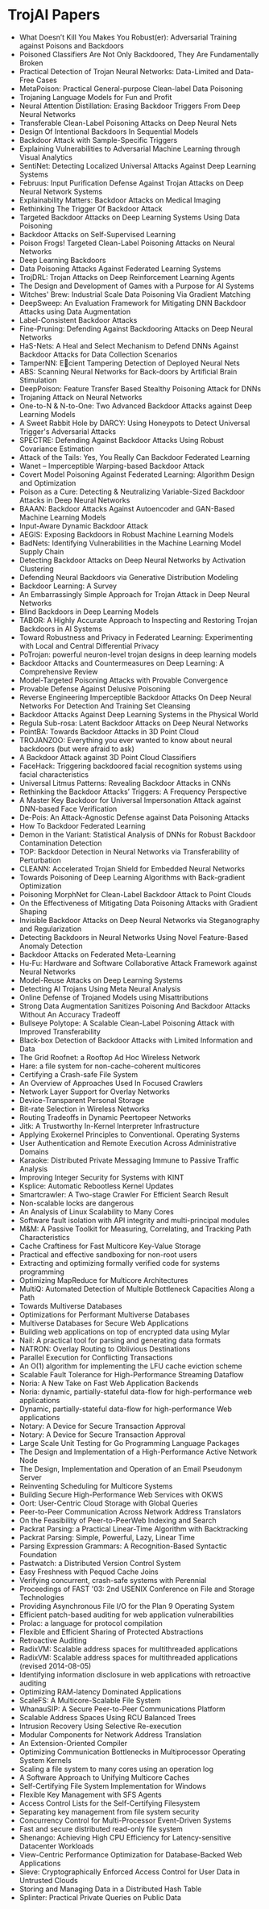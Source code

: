 # TrojAI Papers

<ul>

                             

 <li><a target="_blank" href="https://github.com/manjunath5496/TrojAI-Papers/blob/master/t(1).pdf" style="text-decoration:none;">What Doesn’t Kill You Makes You Robust(er):
Adversarial Training against Poisons and Backdoors</a></li>

 <li><a target="_blank" href="https://github.com/manjunath5496/TrojAI-Papers/blob/master/t(2).pdf" style="text-decoration:none;">Poisoned Classifiers Are Not Only Backdoored,
They Are Fundamentally Broken</a></li>

<li><a target="_blank" href="https://github.com/manjunath5496/TrojAI-Papers/blob/master/t(3).pdf" style="text-decoration:none;">Practical Detection of Trojan Neural Networks:
Data-Limited and Data-Free Cases</a></li>
 <li><a target="_blank" href="https://github.com/manjunath5496/TrojAI-Papers/blob/master/t(4).pdf" style="text-decoration:none;">MetaPoison: Practical General-purpose Clean-label Data Poisoning</a></li>                              
<li><a target="_blank" href="https://github.com/manjunath5496/TrojAI-Papers/blob/master/t(5).pdf" style="text-decoration:none;">Trojaning Language Models for Fun and Profit</a></li>
<li><a target="_blank" href="https://github.com/manjunath5496/TrojAI-Papers/blob/master/t(6).pdf" style="text-decoration:none;">Neural Attention Distillation: Erasing Backdoor
Triggers From Deep Neural Networks</a></li>
 <li><a target="_blank" href="https://github.com/manjunath5496/TrojAI-Papers/blob/master/t(7).pdf" style="text-decoration:none;">Transferable Clean-Label Poisoning Attacks on Deep Neural Nets</a></li>

 <li><a target="_blank" href="https://github.com/manjunath5496/TrojAI-Papers/blob/master/t(8).pdf" style="text-decoration:none;"> Design Of Intentional Backdoors In Sequential
Models </a></li>
   <li><a target="_blank" href="https://github.com/manjunath5496/TrojAI-Papers/blob/master/t(9).pdf" style="text-decoration:none;">Backdoor Attack with Sample-Specific Triggers</a></li>
  
   
 <li><a target="_blank" href="https://github.com/manjunath5496/TrojAI-Papers/blob/master/t(10).pdf" style="text-decoration:none;">Explaining Vulnerabilities to Adversarial Machine Learning through Visual Analytics </a></li>                              
<li><a target="_blank" href="https://github.com/manjunath5496/TrojAI-Papers/blob/master/t(11).pdf" style="text-decoration:none;">SentiNet: Detecting Localized Universal Attacks
Against Deep Learning Systems</a></li>
<li><a target="_blank" href="https://github.com/manjunath5496/TrojAI-Papers/blob/master/t(12).pdf" style="text-decoration:none;">Februus: Input Purification Defense Against Trojan Attacks on Deep Neural Network Systems</a></li>
<li><a target="_blank" href="https://github.com/manjunath5496/TrojAI-Papers/blob/master/t(13).pdf" style="text-decoration:none;">Explainability Matters: Backdoor Attacks on Medical Imaging</a></li>

<li><a target="_blank" href="https://github.com/manjunath5496/TrojAI-Papers/blob/master/t(14).pdf" style="text-decoration:none;">Rethinking The Trigger Of Backdoor Attack</a></li>
                              
<li><a target="_blank" href="https://github.com/manjunath5496/TrojAI-Papers/blob/master/t(15).pdf" style="text-decoration:none;">Targeted Backdoor Attacks on Deep Learning
Systems Using Data Poisoning</a></li>

<li><a target="_blank" href="https://github.com/manjunath5496/TrojAI-Papers/blob/master/t(16).pdf" style="text-decoration:none;">Backdoor Attacks on Self-Supervised Learning</a></li>

  <li><a target="_blank" href="https://github.com/manjunath5496/TrojAI-Papers/blob/master/t(17).pdf" style="text-decoration:none;">Poison Frogs! Targeted Clean-Label Poisoning
Attacks on Neural Networks</a></li>   
  
<li><a target="_blank" href="https://github.com/manjunath5496/TrojAI-Papers/blob/master/t(18).pdf" style="text-decoration:none;">Deep Learning Backdoors</a></li> 

  
<li><a target="_blank" href="https://github.com/manjunath5496/TrojAI-Papers/blob/master/t(19).pdf" style="text-decoration:none;">Data Poisoning Attacks Against
Federated Learning Systems</a></li> 

<li><a target="_blank" href="https://github.com/manjunath5496/TrojAI-Papers/blob/master/t(20).pdf" style="text-decoration:none;">TrojDRL: Trojan Attacks on Deep
Reinforcement Learning Agents</a></li>

<li><a target="_blank" href="https://github.com/manjunath5496/TrojAI-Papers/blob/master/t(21).pdf" style="text-decoration:none;">The Design and Development of Games with a
Purpose for AI Systems</a></li>
<li><a target="_blank" href="https://github.com/manjunath5496/TrojAI-Papers/blob/master/t(22).pdf" style="text-decoration:none;">Witches' Brew: Industrial Scale Data Poisoning
Via Gradient Matching</a></li> 
 <li><a target="_blank" href="https://github.com/manjunath5496/TrojAI-Papers/blob/master/t(23).pdf" style="text-decoration:none;">DeepSweep: An Evaluation Framework for Mitigating DNN Backdoor Attacks using Data Augmentation</a></li> 
 

   <li><a target="_blank" href="https://github.com/manjunath5496/TrojAI-Papers/blob/master/t(24).pdf" style="text-decoration:none;">Label-Consistent Backdoor Attacks</a></li>
 
   <li><a target="_blank" href="https://github.com/manjunath5496/TrojAI-Papers/blob/master/t(25).pdf" style="text-decoration:none;">Fine-Pruning: Defending Against Backdooring Attacks on Deep Neural Networks</a></li>                              
 <li><a target="_blank" href="https://github.com/manjunath5496/TrojAI-Papers/blob/master/t(26).pdf" style="text-decoration:none;">HaS-Nets: A Heal and Select Mechanism to Defend DNNs Against Backdoor Attacks for Data Collection Scenarios</a></li>
 <li><a target="_blank" href="https://github.com/manjunath5496/TrojAI-Papers/blob/master/t(27).pdf" style="text-decoration:none;">TamperNN: Ecient Tampering Detection
of Deployed Neural Nets</a></li>
   
 
   <li><a target="_blank" href="https://github.com/manjunath5496/TrojAI-Papers/blob/master/t(28).pdf" style="text-decoration:none;">ABS: Scanning Neural Networks for Back-doors by Artificial Brain Stimulation</a></li>
 
   <li><a target="_blank" href="https://github.com/manjunath5496/TrojAI-Papers/blob/master/t(29).pdf" style="text-decoration:none;">DeepPoison: Feature Transfer Based
Stealthy Poisoning Attack for DNNs </a></li>                              

  <li><a target="_blank" href="https://github.com/manjunath5496/TrojAI-Papers/blob/master/t(30).pdf" style="text-decoration:none;">Trojaning Attack on Neural Networks</a></li>
 
   <li><a target="_blank" href="https://github.com/manjunath5496/TrojAI-Papers/blob/master/t(31).pdf" style="text-decoration:none;">One-to-N & N-to-One: Two Advanced Backdoor Attacks against Deep Learning Models</a></li> 
    <li><a target="_blank" href="https://github.com/manjunath5496/TrojAI-Papers/blob/master/t(32).pdf" style="text-decoration:none;">A Sweet Rabbit Hole by DARCY:
Using Honeypots to Detect Universal Trigger's Adversarial Attacks</a></li> 

   <li><a target="_blank" href="https://github.com/manjunath5496/TrojAI-Papers/blob/master/t(33).pdf" style="text-decoration:none;">SPECTRE: Defending Against Backdoor Attacks Using Robust Covariance Estimation</a></li>                              

  <li><a target="_blank" href="https://github.com/manjunath5496/TrojAI-Papers/blob/master/t(34).pdf" style="text-decoration:none;">Attack of the Tails:
Yes, You Really Can Backdoor Federated Learning</a></li> 
 
  <li><a target="_blank" href="https://github.com/manjunath5496/TrojAI-Papers/blob/master/t(35).pdf" style="text-decoration:none;">Wanet – Imperceptible Warping-based Backdoor
Attack</a></li> 

  <li><a target="_blank" href="https://github.com/manjunath5496/TrojAI-Papers/blob/master/t(36).pdf" style="text-decoration:none;">Covert Model Poisoning Against Federated
Learning: Algorithm Design and Optimization</a></li> 
 
<li><a target="_blank" href="https://github.com/manjunath5496/TrojAI-Papers/blob/master/t(37).pdf" style="text-decoration:none;">Poison as a Cure: Detecting & Neutralizing
Variable-Sized Backdoor Attacks in Deep Neural Networks</a></li>
 <li><a target="_blank" href="https://github.com/manjunath5496/TrojAI-Papers/blob/master/t(38).pdf" style="text-decoration:none;">BAAAN: Backdoor Attacks Against Autoencoder and GAN-Based Machine Learning Models</a></li>
<li><a target="_blank" href="https://github.com/manjunath5496/TrojAI-Papers/blob/master/t(39).pdf" style="text-decoration:none;">Input-Aware Dynamic Backdoor Attack</a></li>
 <li><a target="_blank" href="https://github.com/manjunath5496/TrojAI-Papers/blob/master/t(40).pdf" style="text-decoration:none;">AEGIS: Exposing Backdoors in Robust Machine Learning Models</a></li>                              
<li><a target="_blank" href="https://github.com/manjunath5496/TrojAI-Papers/blob/master/t(41).pdf" style="text-decoration:none;">BadNets: Identifying Vulnerabilities in the Machine Learning Model Supply Chain</a></li>
<li><a target="_blank" href="https://github.com/manjunath5496/TrojAI-Papers/blob/master/t(42).pdf" style="text-decoration:none;">Detecting Backdoor Attacks on Deep Neural Networks by Activation Clustering</a></li>
 
  <li><a target="_blank" href="https://github.com/manjunath5496/TrojAI-Papers/blob/master/t(43).pdf" style="text-decoration:none;">Defending Neural Backdoors via Generative
Distribution Modeling</a></li>
 <li><a target="_blank" href="https://github.com/manjunath5496/TrojAI-Papers/blob/master/t(44).pdf" style="text-decoration:none;">Backdoor Learning: A Survey</a></li>
   <li><a target="_blank" href="https://github.com/manjunath5496/TrojAI-Papers/blob/master/t(45).pdf" style="text-decoration:none;">An Embarrassingly Simple Approach for Trojan Attack in Deep Neural Networks</a></li>  
   
<li><a target="_blank" href="https://github.com/manjunath5496/TrojAI-Papers/blob/master/t(46).pdf" style="text-decoration:none;">Blind Backdoors in Deep Learning Models</a></li> 
                             
<li><a target="_blank" href="https://github.com/manjunath5496/TrojAI-Papers/blob/master/t(47).pdf" style="text-decoration:none;">TABOR: A Highly Accurate Approach to Inspecting and Restoring Trojan Backdoors in AI Systems</a></li>
<li><a target="_blank" href="https://github.com/manjunath5496/TrojAI-Papers/blob/master/t(48).pdf" style="text-decoration:none;">Toward Robustness and Privacy in Federated Learning: Experimenting with Local and Central Differential Privacy</a></li>

<li><a target="_blank" href="https://github.com/manjunath5496/TrojAI-Papers/blob/master/t(49).pdf" style="text-decoration:none;">PoTrojan: powerful neuron-level trojan designs in deep learning models</a></li>
                              
<li><a target="_blank" href="https://github.com/manjunath5496/TrojAI-Papers/blob/master/t(50).pdf" style="text-decoration:none;">Backdoor Attacks and Countermeasures on Deep
Learning: A Comprehensive Review</a></li>
<li><a target="_blank" href="https://github.com/manjunath5496/TrojAI-Papers/blob/master/t(51).pdf" style="text-decoration:none;">Model-Targeted Poisoning Attacks with Provable Convergence</a></li>
<li><a target="_blank" href="https://github.com/manjunath5496/TrojAI-Papers/blob/master/t(52).pdf" style="text-decoration:none;">Provable Defense Against Delusive Poisoning</a></li>

<li><a target="_blank" href="https://github.com/manjunath5496/TrojAI-Papers/blob/master/t(53).pdf" style="text-decoration:none;">Reverse Engineering Imperceptible Backdoor Attacks On Deep Neural Networks For Detection And Training Set Cleansing</a></li>
 
<li><a target="_blank" href="https://github.com/manjunath5496/TrojAI-Papers/blob/master/t(54).pdf" style="text-decoration:none;">Backdoor Attacks Against Deep Learning Systems in the Physical World </a></li>

<li><a target="_blank" href="https://github.com/manjunath5496/TrojAI-Papers/blob/master/t(55).pdf" style="text-decoration:none;">Regula Sub-rosa: Latent Backdoor Attacks
on Deep Neural Networks</a></li>
 
  <li><a target="_blank" href="https://github.com/manjunath5496/TrojAI-Papers/blob/master/t(56).pdf" style="text-decoration:none;">PointBA: Towards Backdoor Attacks in 3D Point Cloud </a></li>                              

  <li><a target="_blank" href="https://github.com/manjunath5496/TrojAI-Papers/blob/master/t(57).pdf" style="text-decoration:none;">TROJANZOO: Everything you ever wanted to know about neural backdoors (but were afraid to ask)</a></li>
 
   <li><a target="_blank" href="https://github.com/manjunath5496/TrojAI-Papers/blob/master/t(58).pdf" style="text-decoration:none;">A Backdoor Attack against 3D Point Cloud
Classifiers</a></li>
    <li><a target="_blank" href="https://github.com/manjunath5496/TrojAI-Papers/blob/master/t(59).pdf" style="text-decoration:none;">FaceHack: Triggering backdoored facial recognition systems using facial characteristics</a></li>
 
  <li><a target="_blank" href="https://github.com/manjunath5496/TrojAI-Papers/blob/master/t(60).pdf" style="text-decoration:none;">Universal Litmus Patterns:
Revealing Backdoor Attacks in CNNs </a></li>
 
   <li><a target="_blank" href="https://github.com/manjunath5496/TrojAI-Papers/blob/master/t(61).pdf" style="text-decoration:none;">Rethinking the Backdoor Attacks’ Triggers: A Frequency Perspective</a></li>
 
   <li><a target="_blank" href="https://github.com/manjunath5496/TrojAI-Papers/blob/master/t(62).pdf" style="text-decoration:none;">A Master Key Backdoor for Universal Impersonation Attack against DNN-based Face Verification</a></li>
 
   <li><a target="_blank" href="https://github.com/manjunath5496/TrojAI-Papers/blob/master/t(63).pdf" style="text-decoration:none;">De-Pois: An Attack-Agnostic Defense against
Data Poisoning Attacks</a></li>                              

  <li><a target="_blank" href="https://github.com/manjunath5496/TrojAI-Papers/blob/master/t(64).pdf" style="text-decoration:none;">How To Backdoor Federated Learning</a></li>
 
   <li><a target="_blank" href="https://github.com/manjunath5496/TrojAI-Papers/blob/master/t(65).pdf" style="text-decoration:none;">Demon in the Variant: Statistical Analysis of DNNs for Robust Backdoor Contamination Detection </a></li> 

   <li><a target="_blank" href="https://github.com/manjunath5496/TrojAI-Papers/blob/master/t(66).pdf" style="text-decoration:none;">TOP: Backdoor Detection in Neural Networks via Transferability of Perturbation</a></li> 
 
   <li><a target="_blank" href="https://github.com/manjunath5496/TrojAI-Papers/blob/master/t(67).pdf" style="text-decoration:none;">CLEANN: Accelerated Trojan Shield for Embedded Neural Networks</a></li>                              

  <li><a target="_blank" href="https://github.com/manjunath5496/TrojAI-Papers/blob/master/t(68).pdf" style="text-decoration:none;">Towards Poisoning of Deep Learning Algorithms with Back-gradient Optimization</a></li> 
 
  
   <li><a target="_blank" href="https://github.com/manjunath5496/TrojAI-Papers/blob/master/t(69).pdf" style="text-decoration:none;">Poisoning MorphNet for Clean-Label Backdoor Attack to Point Clouds</a></li>                              

  <li><a target="_blank" href="https://github.com/manjunath5496/TrojAI-Papers/blob/master/t(70).pdf" style="text-decoration:none;">On the Effectiveness of Mitigating Data Poisoning Attacks with Gradient Shaping</a></li> 
  
 
 <li><a target="_blank" href="https://github.com/manjunath5496/TrojAI-Papers/blob/master/t(71).pdf" style="text-decoration:none;">Invisible Backdoor Attacks on Deep Neural
Networks via Steganography and Regularization</a></li>
 
 <li><a target="_blank" href="https://github.com/manjunath5496/TrojAI-Papers/blob/master/t(72).pdf" style="text-decoration:none;">Detecting Backdoors in Neural Networks
Using Novel Feature-Based Anomaly Detection</a></li> 
 
 
 <li><a target="_blank" href="https://github.com/manjunath5496/TrojAI-Papers/blob/master/t(73).pdf" style="text-decoration:none;">Backdoor Attacks on Federated Meta-Learning</a></li>
  <li><a target="_blank" href="https://github.com/manjunath5496/TrojAI-Papers/blob/master/t(74).pdf" style="text-decoration:none;">Hu-Fu: Hardware and Software Collaborative
Attack Framework against Neural Networks</a></li>
    <li><a target="_blank" href="https://github.com/manjunath5496/TrojAI-Papers/blob/master/t(75).pdf" style="text-decoration:none;">Model-Reuse Attacks on Deep Learning Systems</a></li>                        
<li><a target="_blank" href="https://github.com/manjunath5496/TrojAI-Papers/blob/master/t(76).pdf" style="text-decoration:none;">Detecting AI Trojans
Using Meta Neural Analysis</a></li>

 <li><a target="_blank" href="https://github.com/manjunath5496/TrojAI-Papers/blob/master/t(77).pdf" style="text-decoration:none;">Online Defense of Trojaned Models using Misattributions</a></li> 
 
 
 <li><a target="_blank" href="https://github.com/manjunath5496/TrojAI-Papers/blob/master/t(78).pdf" style="text-decoration:none;">Strong Data Augmentation Sanitizes Poisoning And Backdoor Attacks Without An Accuracy Tradeoff</a></li>
  <li><a target="_blank" href="https://github.com/manjunath5496/TrojAI-Papers/blob/master/t(79).pdf" style="text-decoration:none;">Bullseye Polytope: A Scalable Clean-Label
Poisoning Attack with Improved Transferability</a></li>


 <li><a target="_blank" href="https://github.com/manjunath5496/TrojAI-Papers/blob/master/t(80).pdf" style="text-decoration:none;">Black-box Detection of Backdoor Attacks with Limited Information and Data</a></li> 
 
 
 <li><a target="_blank" href="https://github.com/manjunath5496/TrojAI-Papers/blob/master/t(81).pdf" style="text-decoration:none;">The Grid Roofnet:
a Rooftop Ad Hoc Wireless Network</a></li>
  <li><a target="_blank" href="https://github.com/manjunath5496/TrojAI-Papers/blob/master/t(82).pdf" style="text-decoration:none;">Hare: a file system for non-cache-coherent multicores</a></li>

 <li><a target="_blank" href="https://github.com/manjunath5496/TrojAI-Papers/blob/master/t(83).pdf" style="text-decoration:none;">Certifying a Crash-safe File System</a></li>
  <li><a target="_blank" href="https://github.com/manjunath5496/TrojAI-Papers/blob/master/t(84).pdf" style="text-decoration:none;">An Overview of Approaches Used In Focused Crawlers</a></li>

 <li><a target="_blank" href="https://github.com/manjunath5496/TrojAI-Papers/blob/master/t(85).pdf" style="text-decoration:none;">Network Layer Support for Overlay Networks</a></li>
  <li><a target="_blank" href="https://github.com/manjunath5496/TrojAI-Papers/blob/master/t(86).pdf" style="text-decoration:none;">Device-Transparent Personal Storage</a></li>

 <li><a target="_blank" href="https://github.com/manjunath5496/TrojAI-Papers/blob/master/t(87).pdf" style="text-decoration:none;">Bit-rate Selection in Wireless Networks</a></li>
  <li><a target="_blank" href="https://github.com/manjunath5496/TrojAI-Papers/blob/master/t(88).pdf" style="text-decoration:none;">Routing Tradeoffs in Dynamic Peer­to­peer Networks</a></li>
  <li><a target="_blank" href="https://github.com/manjunath5496/TrojAI-Papers/blob/master/t(89).pdf" style="text-decoration:none;">Jitk: A Trustworthy In-Kernel Interpreter Infrastructure</a></li>
  
  
  <li><a target="_blank" href="https://github.com/manjunath5496/TrojAI-Papers/blob/master/t(90).pdf" style="text-decoration:none;"> Applying Exokernel Principles to Conventional. Operating Systems</a></li>
  <li><a target="_blank" href="https://github.com/manjunath5496/TrojAI-Papers/blob/master/t(91).pdf" style="text-decoration:none;">User Authentication and Remote Execution
Across Administrative Domains</a></li>

 <li><a target="_blank" href="https://github.com/manjunath5496/TrojAI-Papers/blob/master/t(92).pdf" style="text-decoration:none;">Karaoke: Distributed Private Messaging
Immune to Passive Traffic Analysis</a></li>
  <li><a target="_blank" href="https://github.com/manjunath5496/TrojAI-Papers/blob/master/t(93).pdf" style="text-decoration:none;"> Improving Integer Security for Systems with KINT</a></li>
  <li><a target="_blank" href="https://github.com/manjunath5496/TrojAI-Papers/blob/master/t(94).pdf" style="text-decoration:none;">Ksplice: Automatic Rebootless Kernel Updates</a></li> 
  
   <li><a target="_blank" href="https://github.com/manjunath5496/TrojAI-Papers/blob/master/t(95).pdf" style="text-decoration:none;">Smartcrawler: A Two-stage Crawler For Efficient Search Result</a></li>  
  
<li><a target="_blank" href="https://github.com/manjunath5496/TrojAI-Papers/blob/master/t(96).pdf" style="text-decoration:none;">Non-scalable locks are dangerous</a></li> 
  
  
<li><a target="_blank" href="https://github.com/manjunath5496/TrojAI-Papers/blob/master/t(97).pdf" style="text-decoration:none;">An Analysis of Linux Scalability to Many Cores</a></li>


 <li><a target="_blank" href="https://github.com/manjunath5496/TrojAI-Papers/blob/master/t(98).pdf" style="text-decoration:none;">Software fault isolation with
API integrity and multi-principal modules</a></li> 
  
   <li><a target="_blank" href="https://github.com/manjunath5496/TrojAI-Papers/blob/master/t(99).pdf" style="text-decoration:none;">M&M: A Passive Toolkit for Measuring, Correlating, and Tracking Path Characteristics</a></li>  
  
<li><a target="_blank" href="https://github.com/manjunath5496/TrojAI-Papers/blob/master/t(100).pdf" style="text-decoration:none;">Cache Craftiness for Fast Multicore Key-Value Storage</a></li>  
  
 <li><a target="_blank" href="https://github.com/manjunath5496/TrojAI-Papers/blob/master/t(101).pdf" style="text-decoration:none;">Practical and effective sandboxing for non-root users</a></li> 
  
   <li><a target="_blank" href="https://github.com/manjunath5496/TrojAI-Papers/blob/master/t(102).pdf" style="text-decoration:none;">Extracting and optimizing formally verified code for systems programming</a></li> 
  
   
 <li><a target="_blank" href="https://github.com/manjunath5496/TrojAI-Papers/blob/master/t(103).pdf" style="text-decoration:none;">Optimizing MapReduce for Multicore Architectures </a></li> 
  
   <li><a target="_blank" href="https://github.com/manjunath5496/TrojAI-Papers/blob/master/t(104).pdf" style="text-decoration:none;">MultiQ: Automated Detection of
Multiple Bottleneck Capacities Along a Path</a></li>  
   
 <li><a target="_blank" href="https://github.com/manjunath5496/TrojAI-Papers/blob/master/t(105).pdf" style="text-decoration:none;">Towards Multiverse Databases</a></li> 
 
<li><a target="_blank" href="https://github.com/manjunath5496/TrojAI-Papers/blob/master/t(106).pdf" style="text-decoration:none;">Optimizations for Performant Multiverse Databases</a></li> 
  
   <li><a target="_blank" href="https://github.com/manjunath5496/TrojAI-Papers/blob/master/t(107).pdf" style="text-decoration:none;">Multiverse Databases for Secure Web Applications</a></li> 
  
   
 <li><a target="_blank" href="https://github.com/manjunath5496/TrojAI-Papers/blob/master/t(108).pdf" style="text-decoration:none;">Building web applications on top of encrypted data using Mylar</a></li> 
  
   <li><a target="_blank" href="https://github.com/manjunath5496/TrojAI-Papers/blob/master/t(109).pdf" style="text-decoration:none;">Nail: A practical tool for parsing and generating data formats</a></li>  
   
 <li><a target="_blank" href="https://github.com/manjunath5496/TrojAI-Papers/blob/master/t(110).pdf" style="text-decoration:none;">NATRON: Overlay Routing to Oblivious Destinations </a></li>  
   
<li><a target="_blank" href="https://github.com/manjunath5496/TrojAI-Papers/blob/master/t(111).pdf" style="text-decoration:none;">Parallel Execution for Conflicting Transactions</a></li> 
  
   
 <li><a target="_blank" href="https://github.com/manjunath5496/TrojAI-Papers/blob/master/t(112).pdf" style="text-decoration:none;">An O(1) algorithm for implementing the LFU
cache eviction scheme</a></li> 
  
   <li><a target="_blank" href="https://github.com/manjunath5496/TrojAI-Papers/blob/master/t(113).pdf" style="text-decoration:none;">Scalable Fault Tolerance for High-Performance Streaming Dataflow</a></li>  
   
<li><a target="_blank" href="https://github.com/manjunath5496/TrojAI-Papers/blob/master/t(114).pdf" style="text-decoration:none;">Noria: A New Take on Fast Web Application Backends</a></li>
 <li><a target="_blank" href="https://github.com/manjunath5496/TrojAI-Papers/blob/master/t(115).pdf" style="text-decoration:none;">Noria: dynamic, partially-stateful data-flow
for high-performance web applications</a></li>  
   
 <li><a target="_blank" href="https://github.com/manjunath5496/TrojAI-Papers/blob/master/t(116).pdf" style="text-decoration:none;">Dynamic, partially-stateful data-flow for
high-performance Web applications</a></li>   
   
   <li><a target="_blank" href="https://github.com/manjunath5496/TrojAI-Papers/blob/master/t(117).pdf" style="text-decoration:none;">Notary: A Device for Secure Transaction Approval</a></li>  
   
 <li><a target="_blank" href="https://github.com/manjunath5496/TrojAI-Papers/blob/master/t(118).pdf" style="text-decoration:none;">Notary: A Device for Secure Transaction Approval</a></li>  
   
  <li><a target="_blank" href="https://github.com/manjunath5496/TrojAI-Papers/blob/master/t(119).pdf" style="text-decoration:none;">Large Scale Unit Testing for Go Programming Language Packages</a></li> 
  
   <li><a target="_blank" href="https://github.com/manjunath5496/TrojAI-Papers/blob/master/t(120).pdf" style="text-decoration:none;">The Design and Implementation of a
High-Performance Active Network Node</a></li>  
   
 <li><a target="_blank" href="https://github.com/manjunath5496/TrojAI-Papers/blob/master/t(121).pdf" style="text-decoration:none;">The Design, Implementation and Operation
of an Email Pseudonym Server</a></li>   
   
   <li><a target="_blank" href="https://github.com/manjunath5496/TrojAI-Papers/blob/master/t(122).pdf" style="text-decoration:none;">Reinventing Scheduling for Multicore Systems </a></li>  
     
<li><a target="_blank" href="https://github.com/manjunath5496/TrojAI-Papers/blob/master/t(123).pdf" style="text-decoration:none;">Building Secure High-Performance Web Services with OKWS</a></li>  
   
 <li><a target="_blank" href="https://github.com/manjunath5496/TrojAI-Papers/blob/master/t(124).pdf" style="text-decoration:none;">Oort: User-Centric Cloud Storage with Global Queries</a></li>   
   
   <li><a target="_blank" href="https://github.com/manjunath5496/TrojAI-Papers/blob/master/t(125).pdf" style="text-decoration:none;">Peer-to-Peer Communication Across Network Address Translators</a></li>   
   
   <li><a target="_blank" href="https://github.com/manjunath5496/TrojAI-Papers/blob/master/t(126).pdf" style="text-decoration:none;">On the Feasibility of Peer-to-PeerWeb Indexing and Search</a></li> 
   
<li><a target="_blank" href="https://github.com/manjunath5496/TrojAI-Papers/blob/master/t(127).pdf" style="text-decoration:none;">Packrat Parsing:
a Practical Linear-Time Algorithm with Backtracking</a></li>  
   
 <li><a target="_blank" href="https://github.com/manjunath5496/TrojAI-Papers/blob/master/t(128).pdf" style="text-decoration:none;">Packrat Parsing:
Simple, Powerful, Lazy, Linear Time</a></li>   
   
   <li><a target="_blank" href="https://github.com/manjunath5496/TrojAI-Papers/blob/master/t(129).pdf" style="text-decoration:none;">Parsing Expression Grammars:
A Recognition-Based Syntactic Foundation</a></li>   
   
   <li><a target="_blank" href="https://github.com/manjunath5496/TrojAI-Papers/blob/master/t(130).pdf" style="text-decoration:none;">Pastwatch: a Distributed Version Control System </a></li>    
   
<li><a target="_blank" href="https://github.com/manjunath5496/TrojAI-Papers/blob/master/t(131).pdf" style="text-decoration:none;">Easy Freshness with Pequod Cache Joins</a></li>   
   
   <li><a target="_blank" href="https://github.com/manjunath5496/TrojAI-Papers/blob/master/t(132).pdf" style="text-decoration:none;">Verifying concurrent, crash-safe systems with Perennial</a></li>   
   
 <li><a target="_blank" href="https://github.com/manjunath5496/TrojAI-Papers/blob/master/t(133).pdf" style="text-decoration:none;">Proceedings of FAST '03: 2nd USENIX Conference on
File and Storage Technologies</a></li>     
   
 
 <li><a target="_blank" href="https://github.com/manjunath5496/TrojAI-Papers/blob/master/t(134).pdf" style="text-decoration:none;">Providing Asynchronous File I/O
for the Plan 9 Operating System</a></li>

 <li><a target="_blank" href="https://github.com/manjunath5496/TrojAI-Papers/blob/master/t(135).pdf" style="text-decoration:none;">Efficient patch-based auditing for web application vulnerabilities</a></li>

<li><a target="_blank" href="https://github.com/manjunath5496/TrojAI-Papers/blob/master/t(136).pdf" style="text-decoration:none;">Prolac: a language for protocol compilation</a></li>
 <li><a target="_blank" href="https://github.com/manjunath5496/TrojAI-Papers/blob/master/t(137).pdf" style="text-decoration:none;">Flexible and Efficient Sharing of Protected Abstractions</a></li>                              
<li><a target="_blank" href="https://github.com/manjunath5496/TrojAI-Papers/blob/master/t(138).pdf" style="text-decoration:none;">Retroactive Auditing</a></li>
<li><a target="_blank" href="https://github.com/manjunath5496/TrojAI-Papers/blob/master/t(139).pdf" style="text-decoration:none;">RadixVM: Scalable address spaces for multithreaded applications</a></li>
 <li><a target="_blank" href="https://github.com/manjunath5496/TrojAI-Papers/blob/master/t(140).pdf" style="text-decoration:none;">RadixVM: Scalable address spaces for multithreaded applications (revised 2014-08-05)</a></li>

 <li><a target="_blank" href="https://github.com/manjunath5496/TrojAI-Papers/blob/master/t(141).pdf" style="text-decoration:none;"> Identifying information disclosure in web applications with retroactive auditing</a></li>
   <li><a target="_blank" href="https://github.com/manjunath5496/TrojAI-Papers/blob/master/t(142).pdf" style="text-decoration:none;">Optimizing RAM-latency Dominated Applications</a></li>                             
 <li><a target="_blank" href="https://github.com/manjunath5496/TrojAI-Papers/blob/master/t(143).pdf" style="text-decoration:none;">ScaleFS: A Multicore-Scalable File System</a></li>                              
<li><a target="_blank" href="https://github.com/manjunath5496/TrojAI-Papers/blob/master/t(144).pdf" style="text-decoration:none;">WhanauSIP: A Secure Peer-to-Peer
Communications Platform</a></li>
<li><a target="_blank" href="https://github.com/manjunath5496/TrojAI-Papers/blob/master/t(145).pdf" style="text-decoration:none;">Scalable Address Spaces Using RCU Balanced Trees</a></li>
<li><a target="_blank" href="https://github.com/manjunath5496/TrojAI-Papers/blob/master/t(146).pdf" style="text-decoration:none;">Intrusion Recovery Using Selective Re-execution</a></li>
                              
<li><a target="_blank" href="https://github.com/manjunath5496/TrojAI-Papers/blob/master/t(147).pdf" style="text-decoration:none;">Modular Components for Network Address Translation</a></li>

<li><a target="_blank" href="https://github.com/manjunath5496/TrojAI-Papers/blob/master/t(148).pdf" style="text-decoration:none;">An Extension-Oriented Compiler</a></li>

  <li><a target="_blank" href="https://github.com/manjunath5496/TrojAI-Papers/blob/master/t(149).pdf" style="text-decoration:none;">Optimizing Communication Bottlenecks in Multiprocessor Operating System Kernels</a></li>   
  
<li><a target="_blank" href="https://github.com/manjunath5496/TrojAI-Papers/blob/master/t(150).pdf" style="text-decoration:none;">Scaling a file system to many cores
using an operation log</a></li> 

<li><a target="_blank" href="https://github.com/manjunath5496/TrojAI-Papers/blob/master/t(151).pdf" style="text-decoration:none;">A Software Approach to Unifying Multicore Caches </a></li>

<li><a target="_blank" href="https://github.com/manjunath5496/TrojAI-Papers/blob/master/t(152).pdf" style="text-decoration:none;">Self-Certifying File System Implementation for Windows </a></li>
<li><a target="_blank" href="https://github.com/manjunath5496/TrojAI-Papers/blob/master/t(153).pdf" style="text-decoration:none;">Flexible Key Management with SFS Agents</a></li> 
 <li><a target="_blank" href="https://github.com/manjunath5496/TrojAI-Papers/blob/master/t(154).pdf" style="text-decoration:none;">Access Control Lists for the Self-Certifying
Filesystem</a></li> 
 

   <li><a target="_blank" href="https://github.com/manjunath5496/TrojAI-Papers/blob/master/t(155).pdf" style="text-decoration:none;">Separating key management from file system security</a></li>
 
   <li><a target="_blank" href="https://github.com/manjunath5496/TrojAI-Papers/blob/master/t(156).pdf" style="text-decoration:none;">Concurrency Control for Multi-Processor Event-Driven Systems</a></li>                              
 <li><a target="_blank" href="https://github.com/manjunath5496/TrojAI-Papers/blob/master/t(157).pdf" style="text-decoration:none;">Fast and secure distributed read-only file system</a></li>
 <li><a target="_blank" href="https://github.com/manjunath5496/TrojAI-Papers/blob/master/t(158).pdf" style="text-decoration:none;">Shenango: Achieving High CPU Efficiency for
Latency-sensitive Datacenter Workloads</a></li>
   
 
   <li><a target="_blank" href="https://github.com/manjunath5496/TrojAI-Papers/blob/master/t(159).pdf" style="text-decoration:none;">View-Centric Performance Optimization for
Database-Backed Web Applications </a></li>
 
   <li><a target="_blank" href="https://github.com/manjunath5496/TrojAI-Papers/blob/master/t(160).pdf" style="text-decoration:none;">Sieve: Cryptographically Enforced Access Control for User Data in Untrusted Clouds</a></li>                              

  <li><a target="_blank" href="https://github.com/manjunath5496/TrojAI-Papers/blob/master/t(161).pdf" style="text-decoration:none;">Storing and Managing Data in a Distributed Hash Table</a></li>
 
   <li><a target="_blank" href="https://github.com/manjunath5496/TrojAI-Papers/blob/master/t(162).pdf" style="text-decoration:none;">Splinter: Practical Private Queries on Public Data</a></li> 
    </ul>
      
      
      
